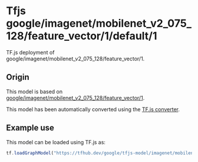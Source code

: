 # Tfjs google/imagenet/mobilenet_v2_075_128/feature_vector/1/default/1
TF.js deployment of google/imagenet/mobilenet_v2_075_128/feature_vector/1.

<!-- parent-model: google/imagenet/mobilenet_v2_075_128/feature_vector/1 -->

## Origin

This model is based on [google/imagenet/mobilenet_v2_075_128/feature_vector/1](https://tfhub.dev/google/imagenet/mobilenet_v2_075_128/feature_vector/1).

This model has been automatically converted using the [TF.js converter](https://github.com/tensorflow/tfjs/tree/master/tfjs-converter).

## Example use
This model can be loaded using TF.js as:

```javascript
tf.loadGraphModel("https://tfhub.dev/google/tfjs-model/imagenet/mobilenet_v2_075_128/feature_vector/1/default/1", { fromTFHub: true })
```

